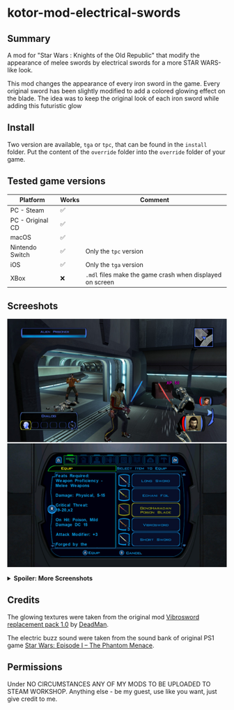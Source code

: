 # kotor-mod-electrical-swords

## Summary

A mod for "Star Wars : Knights of the Old Republic" that modify the
appearance of melee swords by electrical swords for a more
STAR WARS-like look.

This mod changes the appearance of every iron sword in the game.
Every original sword has been slightly modified to add a colored
glowing effect on the blade.
The idea was to keep the original look of each iron sword while
adding this futuristic glow

## Install

Two version are available, `tga` or `tpc`, that can be found in
the `install` folder.
Put the content of the `override` folder into the `override`
folder of your game.

## Tested game versions

| Platform         | Works | Comment                                                   |
|------------------|-------|-----------------------------------------------------------|
| PC - Steam       | ✅️    |                                                           |
| PC - Original CD | ✅️    |                                                           |
| macOS            | ✅️    |                                                           |
| Nintendo Switch  | ✅     | Only the `tpc` version                                    |
| iOS              | ✅     | Only the `tga` version                                    |
| XBox             | ❌     | `.mdl` files make the game crash when displayed on screen |


## Screeshots

![sc01.jpeg](img/sc01.jpeg)
![sc02.jpeg](img/sc02.jpeg)

<details>
  <summary><b>Spoiler: More Screenshots</b></summary>

![sc03.jpeg](img/sc03.jpeg)
![sc04.jpeg](img/sc04.jpeg)
![sc05.jpeg](img/sc05.jpeg)
![sc06.jpeg](img/sc06.jpeg)
![sc07.jpeg](img/sc07.jpeg)
![sc08.jpeg](img/sc08.jpeg)
![sc09.jpeg](img/sc09.jpeg)
![sc10.jpeg](img/sc10.jpeg)
![sc11.jpeg](img/sc11.jpeg)

</details>


## Credits

The glowing textures were taken from the original mod 
[Vibrosword replacement pack 1.0](https://deadlystream.com/files/file/65-vibrosword-replacement-pack/)
by [DeadMan](https://deadlystream.com/profile/8930-deadman/).

The electric buzz sound were taken from the sound bank of 
original PS1 game 
[Star Wars: Episode I – The Phantom Menace](https://en.wikipedia.org/wiki/Star_Wars:_Episode_I_%E2%80%93_The_Phantom_Menace_(video_game)).


## Permissions

Under NO CIRCUMSTANCES ANY OF MY MODS TO BE UPLOADED TO STEAM WORKSHOP.
Anything else - be my guest, use like you want, just give credit to me.

